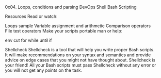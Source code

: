 0x04. Loops, conditions and parsing
DevOps
Shell
Bash
Scripting

Resources
Read or watch:

Loops sample
Variable assignment and arithmetic
Comparison operators
File test operators
Make your scripts portable
man or help:

env
cut
for
while
until
if

Shellcheck
Shellcheck is a tool that will help you write proper Bash scripts. It will make recommendations on your syntax and semantics and provide advice on edge cases that you might not have thought about. Shellcheck is your friend! All your Bash scripts must pass Shellcheck without any error or you will not get any points on the task.
